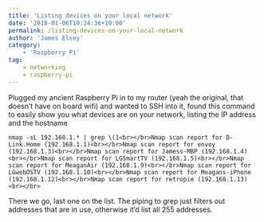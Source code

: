 ```yaml
---
title: 'Listing devices on your local network'
date: '2018-01-06T10:24:36+10:00'
permalink: /listing-devices-on-your-local-network
author: 'James Elsey'
category:
    - 'Raspberry Pi'
tag:
    - networking
    - raspberry-pi
---
```

Plugged my ancient Raspberry Pi in to my router (yeah the original, that doesn’t have on board wifi) and wanted to SSH into it, found this command to easily show you what devices are on your network, listing the IP address and the hostname

```
nmap -sL 192.168.1.* | grep \(1<br></br>Nmap scan report for D-Link.Home (192.168.1.1)<br></br>Nmap scan report for envoy (192.168.1.3)<br></br>Nmap scan report for Jamess-MBP (192.168.1.4)<br></br>Nmap scan report for LGSmartTV (192.168.1.5)<br></br>Nmap scan report for MeaganAir (192.168.1.9)<br></br>Nmap scan report for LGwebOSTV (192.168.1.10)<br></br>Nmap scan report for Meagans-iPhone (192.168.1.12)<br></br>Nmap scan report for retropie (192.168.1.13)<br></br>
```

There we go, last one on the list. The piping to grep just filters out addresses that are in use, otherwise it’d list all 255 addresses.